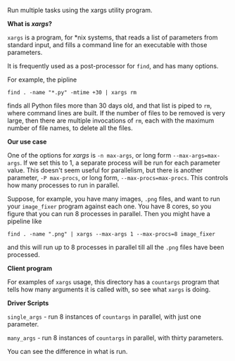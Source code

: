 Run multiple tasks using the xargs utility program.

**What is *xargs*?**

`xargs` is a program, for *nix systems, that reads a list of parameters
from standard input, and fills a command line for an executable with
those parameters.

It is frequently used as a post-processor for `find`, and has many
options.

For example, the pipline

`find . -name "*.py" -mtime +30 | xargs rm`

finds all Python files more than 30 days old, and that list is piped
to `rm`, where command lines are built.  If the number of files to be
removed is very large, then there are multiple invocations of `rm`,
each with the maximum number of file names, to delete all the files.


**Our use case**

One of the options for *xargs* is `-n max-args`, or long form
`--max-args=max-args`.  If we set this to 1, a separate process will
be run for each parameter value.  This doesn't seem useful for
parallelism, but there is another parameter, `-P max-procs`, or long
form, `--max-procs=max-procs`.  This controls how many processes to
run in parallel.

Suppose, for example, you have many images, `.png` files, and want to
run your `image_fixer` program against each one.  You have 8 cores, so
you figure that you can run 8 processes in parallel.  Then you might
have a pipeline like

`find . -name ".png" | xargs --max-args 1 --max-procs=8 image_fixer`

and this will run up to 8 processes in parallel till all the `.png`
files have been processed.

**Client program**

For examples of `xargs` usage, this directory has a `countargs`
program that tells how many arguments it is called with, so see what
`xargs` is doing.

**Driver Scripts**

`single_args` - run 8 instances of `countargs` in parallel, with just
one parameter.

`many_args` - run 8 instances of `countargs` in parallel, with thirty
parameters.

You can see the difference in what is run.
